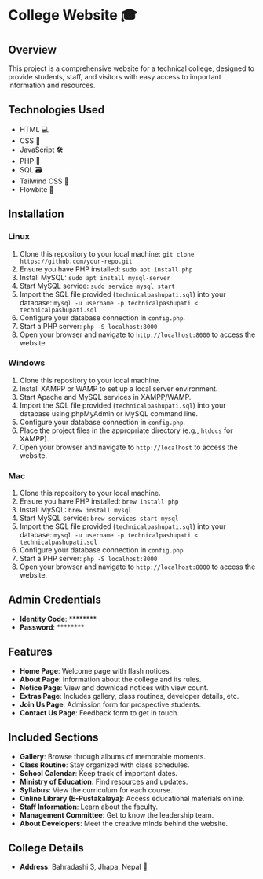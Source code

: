 # College Website 🎓

## Overview
This project is a comprehensive website for a technical college, designed to provide students, staff, and visitors with easy access to important information and resources.

## Technologies Used
- HTML 💻
- CSS 🎨
- JavaScript 🛠️
- PHP 🐘
- SQL 🗃️
- Tailwind CSS 🌈
- Flowbite 🌊

## Installation

### Linux
1. Clone this repository to your local machine: `git clone https://github.com/your-repo.git`
2. Ensure you have PHP installed: `sudo apt install php`
3. Install MySQL: `sudo apt install mysql-server`
4. Start MySQL service: `sudo service mysql start`
5. Import the SQL file provided (`technicalpashupati.sql`) into your database: `mysql -u username -p technicalpashupati < technicalpashupati.sql`
6. Configure your database connection in `config.php`.
7. Start a PHP server: `php -S localhost:8000`
8. Open your browser and navigate to `http://localhost:8000` to access the website.

### Windows
1. Clone this repository to your local machine.
2. Install XAMPP or WAMP to set up a local server environment.
3. Start Apache and MySQL services in XAMPP/WAMP.
4. Import the SQL file provided (`technicalpashupati.sql`) into your database using phpMyAdmin or MySQL command line.
5. Configure your database connection in `config.php`.
6. Place the project files in the appropriate directory (e.g., `htdocs` for XAMPP).
7. Open your browser and navigate to `http://localhost` to access the website.

### Mac
1. Clone this repository to your local machine.
2. Ensure you have PHP installed: `brew install php`
3. Install MySQL: `brew install mysql`
4. Start MySQL service: `brew services start mysql`
5. Import the SQL file provided (`technicalpashupati.sql`) into your database: `mysql -u username -p technicalpashupati < technicalpashupati.sql`
6. Configure your database connection in `config.php`.
7. Start a PHP server: `php -S localhost:8000`
8. Open your browser and navigate to `http://localhost:8000` to access the website.

## Admin Credentials
- **Identity Code**: ********
- **Password**: ********

## Features
- **Home Page**: Welcome page with flash notices.
- **About Page**: Information about the college and its rules.
- **Notice Page**: View and download notices with view count.
- **Extras Page**: Includes gallery, class routines, developer details, etc.
- **Join Us Page**: Admission form for prospective students.
- **Contact Us Page**: Feedback form to get in touch.

## Included Sections
- **Gallery**: Browse through albums of memorable moments.
- **Class Routine**: Stay organized with class schedules.
- **School Calendar**: Keep track of important dates.
- **Ministry of Education**: Find resources and updates.
- **Syllabus**: View the curriculum for each course.
- **Online Library (E-Pustakalaya)**: Access educational materials online.
- **Staff Information**: Learn about the faculty.
- **Management Committee**: Get to know the leadership team.
- **About Developers**: Meet the creative minds behind the website.

## College Details
- **Address**: Bahradashi 3, Jhapa, Nepal 🏫
